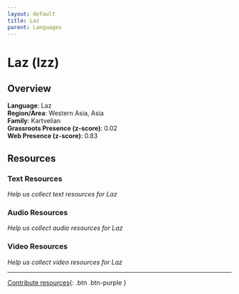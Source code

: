 ```yaml
---
layout: default
title: Laz
parent: Languages
---
```


# Laz (lzz)

## Overview

**Language**: Laz  
**Region/Area**: Western Asia, Asia  
**Family**: Kartvelian  
**Grassroots Presence (z-score)**: 0.02  
**Web Presence (z-score)**: 0.83  

## Resources

### Text Resources
*Help us collect text resources for Laz*

### Audio Resources
*Help us collect audio resources for Laz*

### Video Resources
*Help us collect video resources for Laz*

---

[Contribute resources](https://forms.office.com/e/1SfLJx3u1r){: .btn .btn-purple }
